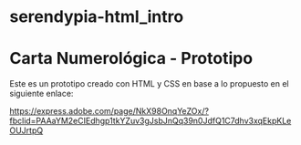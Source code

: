 # serendypia-html_intro

# Carta Numerológica - Prototipo

Este es un prototipo creado con HTML y CSS en base a lo propuesto en el siguiente enlace:

https://express.adobe.com/page/NkX98OnqYeZOx/?fbclid=PAAaYM2eCIEdhgp1tkYZuv3gJsbJnQq39n0JdfQ1C7dhv3xqEkpKLeOUJrtpQ
